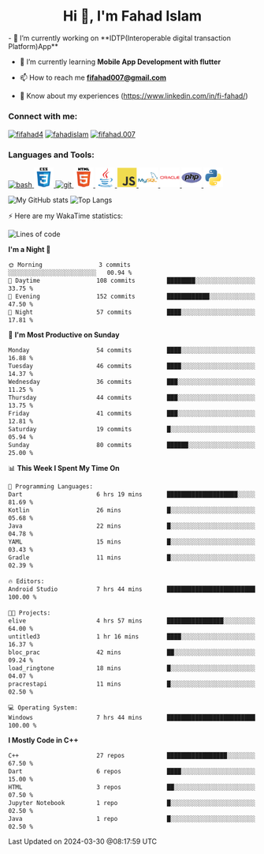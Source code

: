 <h1 align="center">Hi 👋, I'm Fahad Islam</h1>
- 🔭 I’m currently working on **IDTP(Interoperable digital transaction Platform)App**

- 🌱 I’m currently learning **Mobile App Development with flutter**

- 📫 How to reach me **fifahad007@gmail.com**

- 📄 Know about my experiences (https://www.linkedin.com/in/fi-fahad/)

<h3 align="left">Connect with me:</h3>
<p align="left">
<a href="https://twitter.com/fifahad4" target="blank"><img align="center" src="https://raw.githubusercontent.com/rahuldkjain/github-profile-readme-generator/master/src/images/icons/Social/twitter.svg" alt="fifahad4" height="30" width="40" /></a>
<a href="https://www.linkedin.com/in/fi-fahad/" target="blank"><img align="center" src="https://raw.githubusercontent.com/rahuldkjain/github-profile-readme-generator/master/src/images/icons/Social/linked-in-alt.svg" alt="fahadislam" height="30" width="40" /></a>
<a href="https://fb.com/fifahad.007" target="blank"><img align="center" src="https://raw.githubusercontent.com/rahuldkjain/github-profile-readme-generator/master/src/images/icons/Social/facebook.svg" alt="fifahad.007" height="30" width="40" /></a>
</p>

<h3 align="left">Languages and Tools:</h3>
<p align="left"> <a href="https://www.gnu.org/software/bash/" target="_blank" rel="noreferrer"> <img src="https://www.vectorlogo.zone/logos/gnu_bash/gnu_bash-icon.svg" alt="bash" width="40" height="40"/> </a> <a href="https://www.w3schools.com/css/" target="_blank" rel="noreferrer"> <img src="https://raw.githubusercontent.com/devicons/devicon/master/icons/css3/css3-original-wordmark.svg" alt="css3" width="40" height="40"/> </a> <a href="https://git-scm.com/" target="_blank" rel="noreferrer"> <img src="https://www.vectorlogo.zone/logos/git-scm/git-scm-icon.svg" alt="git" width="40" height="40"/> </a> <a href="https://www.w3.org/html/" target="_blank" rel="noreferrer"> <img src="https://raw.githubusercontent.com/devicons/devicon/master/icons/html5/html5-original-wordmark.svg" alt="html5" width="40" height="40"/> </a> <a href="https://www.java.com" target="_blank" rel="noreferrer"> <img src="https://raw.githubusercontent.com/devicons/devicon/master/icons/java/java-original.svg" alt="java" width="40" height="40"/> </a> <a href="https://developer.mozilla.org/en-US/docs/Web/JavaScript" target="_blank" rel="noreferrer"> <img src="https://raw.githubusercontent.com/devicons/devicon/master/icons/javascript/javascript-original.svg" alt="javascript" width="40" height="40"/> </a> <a href="https://www.mysql.com/" target="_blank" rel="noreferrer"> <img src="https://raw.githubusercontent.com/devicons/devicon/master/icons/mysql/mysql-original-wordmark.svg" alt="mysql" width="40" height="40"/> </a> <a href="https://www.oracle.com/" target="_blank" rel="noreferrer"> <img src="https://raw.githubusercontent.com/devicons/devicon/master/icons/oracle/oracle-original.svg" alt="oracle" width="40" height="40"/> </a> <a href="https://www.php.net" target="_blank" rel="noreferrer"> <img src="https://raw.githubusercontent.com/devicons/devicon/master/icons/php/php-original.svg" alt="php" width="40" height="40"/> </a> <a href="https://www.python.org" target="_blank" rel="noreferrer"> <img src="https://raw.githubusercontent.com/devicons/devicon/master/icons/python/python-original.svg" alt="python" width="40" height="40"/> </a> </p>

![My GitHub stats](https://github-readme-stats.vercel.app/api?username=Fahaddada47&show_icons=true&theme=radical)
![Top Langs](https://github-readme-stats.vercel.app/api/top-langs/?username=Fahaddada47&layout=donut)


⚡ Here are my WakaTime statistics:

<!--START_SECTION:waka-->
![Lines of code](https://img.shields.io/badge/From%20Hello%20World%20I%27ve%20Written-443.3%20thousand%20lines%20of%20code-blue)

**I'm a Night 🦉** 

```text
🌞 Morning                3 commits           ░░░░░░░░░░░░░░░░░░░░░░░░░   00.94 % 
🌆 Daytime                108 commits         ████████░░░░░░░░░░░░░░░░░   33.75 % 
🌃 Evening                152 commits         ████████████░░░░░░░░░░░░░   47.50 % 
🌙 Night                  57 commits          ████░░░░░░░░░░░░░░░░░░░░░   17.81 % 
```
📅 **I'm Most Productive on Sunday** 

```text
Monday                   54 commits          ████░░░░░░░░░░░░░░░░░░░░░   16.88 % 
Tuesday                  46 commits          ████░░░░░░░░░░░░░░░░░░░░░   14.37 % 
Wednesday                36 commits          ███░░░░░░░░░░░░░░░░░░░░░░   11.25 % 
Thursday                 44 commits          ███░░░░░░░░░░░░░░░░░░░░░░   13.75 % 
Friday                   41 commits          ███░░░░░░░░░░░░░░░░░░░░░░   12.81 % 
Saturday                 19 commits          █░░░░░░░░░░░░░░░░░░░░░░░░   05.94 % 
Sunday                   80 commits          ██████░░░░░░░░░░░░░░░░░░░   25.00 % 
```


📊 **This Week I Spent My Time On** 

```text
💬 Programming Languages: 
Dart                     6 hrs 19 mins       ████████████████████░░░░░   81.69 % 
Kotlin                   26 mins             █░░░░░░░░░░░░░░░░░░░░░░░░   05.68 % 
Java                     22 mins             █░░░░░░░░░░░░░░░░░░░░░░░░   04.78 % 
YAML                     15 mins             █░░░░░░░░░░░░░░░░░░░░░░░░   03.43 % 
Gradle                   11 mins             █░░░░░░░░░░░░░░░░░░░░░░░░   02.39 % 

🔥 Editors: 
Android Studio           7 hrs 44 mins       █████████████████████████   100.00 % 

🐱‍💻 Projects: 
elive                    4 hrs 57 mins       ████████████████░░░░░░░░░   64.00 % 
untitled3                1 hr 16 mins        ████░░░░░░░░░░░░░░░░░░░░░   16.37 % 
bloc_prac                42 mins             ██░░░░░░░░░░░░░░░░░░░░░░░   09.24 % 
load_ringtone            18 mins             █░░░░░░░░░░░░░░░░░░░░░░░░   04.07 % 
pracrestapi              11 mins             █░░░░░░░░░░░░░░░░░░░░░░░░   02.50 % 

💻 Operating System: 
Windows                  7 hrs 44 mins       █████████████████████████   100.00 % 
```

**I Mostly Code in C++** 

```text
C++                      27 repos            █████████████████░░░░░░░░   67.50 % 
Dart                     6 repos             ████░░░░░░░░░░░░░░░░░░░░░   15.00 % 
HTML                     3 repos             ██░░░░░░░░░░░░░░░░░░░░░░░   07.50 % 
Jupyter Notebook         1 repo              █░░░░░░░░░░░░░░░░░░░░░░░░   02.50 % 
Java                     1 repo              █░░░░░░░░░░░░░░░░░░░░░░░░   02.50 % 
```




 Last Updated on 2024-03-30 @08:17:59 UTC
<!--END_SECTION:waka-->
